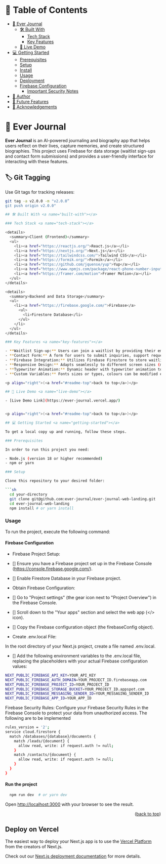 # 📗 Table of Contents

- [📖 Ever Journal](#about-project)
  - [🛠 Built With](#built-with)
    - [Tech Stack](#tech-stack)
    - [Key Features](#key-features)
  - [🚀 Live Demo](#live-demo)
- [💻 Getting Started](#getting-started)
  - [Prerequisites](#prerequisites)
  - [Setup](#setup)
  - [Install](#install)
  - [Usage](#usage)
  - [Deployment](#deployment)
  - [Firebase Configuration](#firebase-configuration)
    - [Important Security Notes](#important-security-notes)
- [👥 Author](#authors)
- [🔭 Future Features](#future-features)
- [🙏 Acknowledgements](#acknowledgements)

# 📖 Ever Journal <a name="about-project"></a>

**Ever Journal** is an AI-powered journaling and biography app that helps users reflect on their lives, capture memories, and create structured biographies. This project uses Firebase for data storage (waitlist sign-ups and contact form submissions) and provides a user-friendly interface for interacting with these features.

## 🏷 Git Tagging <a name="git-tagging"></a>

Use Git tags for tracking releases:

```sh
git tag -a v2.0.0 -m "v2.0.0”
git push origin v2.0.0"

## 🛠 Built With <a name="built-with"></a>

### Tech Stack <a name="tech-stack"></a>

<details>
  <summary>Client (Frontend)</summary>
  <ul>
    <li><a href="https://reactjs.org/">React.js</a></li>
    <li><a href="https://nextjs.org/">Next.js</a></li>
    <li><a href="https://tailwindcss.com/">Tailwind CSS</a></li>
    <li><a href="https://formik.org/">Formik</a></li>
    <li><a href="https://github.com/jquense/yup">Yup</a></li>
    <li><a href="https://www.npmjs.com/package/react-phone-number-input">react-phone-number-input</a></li>
    <li><a href="https://framer.com/motion">Framer Motion</a></li>
  </ul>
</details>

<details>
  <summary>Backend and Data Storage</summary>
  <ul>
    <li><a href="https://firebase.google.com/">Firebase</a>
      <ul>
        <li>Firestore Database</li>
      </ul>
    </li>
  </ul>
</details>

### Key Features <a name="key-features"></a>

- **Waitlist Sign-up:** Users can join a waitlist by providing their email address.
- **Contact Form:** A form for users to submit inquiries, support requests, or business proposals.
- **Firebase Integration:** Utilizes Firebase Firestore to store waitlist and contact form data.
- **Responsive Design:** Adapts seamlessly to different screen sizes (mobile, tablet, desktop).
- **Typewriter Animation:** Dynamic header with typewriter animation to get user attention
- **Custom Variables:** Fonts sizes or types, colours can be modified easily from the `tailwindcss.config.mjs`

<p align="right">(<a href="#readme-top">back to top</a>)</p>

## 🚀 Live Demo <a name="live-demo"></a>

- [Live Demo Link](https://ever-journal.vercel.app/)


<p align="right">(<a href="#readme-top">back to top</a>)</p>

## 💻 Getting Started <a name="getting-started"></a>

To get a local copy up and running, follow these steps.

### Prerequisites

In order to run this project you need:

- Node.js (version 18 or higher recommended)
- npm or yarn

### Setup

Clone this repository to your desired folder:

```sh
  cd your-directory
  git clone git@github.com:ever-journal/ever-journal-web-landing.git
  cd ever-journal-web-landing
  npm install # or yarn install
```

### Usage

To run the project, execute the following command:

#### Firebase Configuration <a name="firebase-configuration"></a>
- Firebase Project Setup:

- [] Ensure you have a Firebase project set up in the Firebase Console (https://console.firebase.google.com/).
- [] Enable Firestore Database in your Firebase project.

- Obtain Firebase Configuration:

- [] Go to "Project settings" (the gear icon next to "Project Overview") in the Firebase Console.

- [] Scroll down to the "Your apps" section and select the web app (</> icon).

- [] Copy the Firebase configuration object (the firebaseConfig object).

- Create .env.local File:

In the root directory of your Next.js project, create a file named .env.local.

- [] Add the following environment variables to the .env.local file, replacing the placeholders with your actual Firebase configuration values:

```sh
NEXT_PUBLIC_FIREBASE_API_KEY=YOUR_API_KEY
NEXT_PUBLIC_FIREBASE_AUTH_DOMAIN=YOUR_PROJECT_ID.firebaseapp.com
NEXT_PUBLIC_FIREBASE_PROJECT_ID=YOUR_PROJECT_ID
NEXT_PUBLIC_FIREBASE_STORAGE_BUCKET=YOUR_PROJECT_ID.appspot.com
NEXT_PUBLIC_FIREBASE_MESSAGING_SENDER_ID=YOUR_MESSAGING_SENDER_ID
NEXT_PUBLIC_FIREBASE_APP_ID=YOUR_APP_ID
```

Firebase Security Rules: Configure your Firebase Security Rules in the Firebase Console to protect your data from unauthorized access. The following are to be implemented

```sh
rules_version = '2';
service cloud.firestore {
  match /databases/{database}/documents {
    match /leads/{document} {
      allow read, write: if request.auth != null;
    }
    match /contacts/{document} {
      allow read, write: if request.auth != null;
    }
  }
}
```

#### Run the project

```sh
  npm run dev  # or yarn dev
```

Open [http://localhost:3000](http://localhost:3000) with your browser to see the result.

<p align="right">(<a href="#readme-top">back to top</a>)</p>


## Deploy on Vercel

The easiest way to deploy your Next.js app is to use the [Vercel Platform](https://vercel.com/new?utm_medium=default-template&filter=next.js&utm_source=create-next-app&utm_campaign=create-next-app-readme) from the creators of Next.js.

Check out our [Next.js deployment documentation](https://nextjs.org/docs/app/building-your-application/deploying) for more details.
